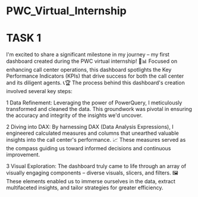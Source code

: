 # PWC_Virtual_Internship

# TASK 1

I'm excited to share a significant milestone in my journey – my first dashboard created during the PWC virtual internship! 🚀📊 Focused on enhancing call center operations, this dashboard spotlights the Key Performance Indicators (KPIs) that drive success for both the call center and its diligent agents. 📞🏆
The process behind this dashboard's creation involved several key steps:

1 Data Refinement: Leveraging the power of PowerQuery, I meticulously transformed and cleaned the data. This groundwork was pivotal in ensuring the accuracy and integrity of the insights we'd uncover. 

2️ Diving into DAX: By harnessing DAX (Data Analysis Expressions), I engineered calculated measures and columns that unearthed valuable insights into the call center's performance. 📈 These measures served as the compass guiding us toward informed decisions and continuous improvement.

3️ Visual Exploration: The dashboard truly came to life through an array of visually engaging components – diverse visuals, slicers, and filters. 🖼️ These elements enabled us to immerse ourselves in the data, extract multifaceted insights, and tailor strategies for greater efficiency.
